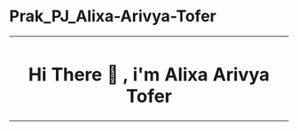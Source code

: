 # Prak_PJ_Alixa-Arivya-Tofer



<table>
  <tr>
    <th>
      <h1>Hi There 👋 , i'm
      Alixa Arivya Tofer</h1>
    </th>
        
  </tr>
</table>
